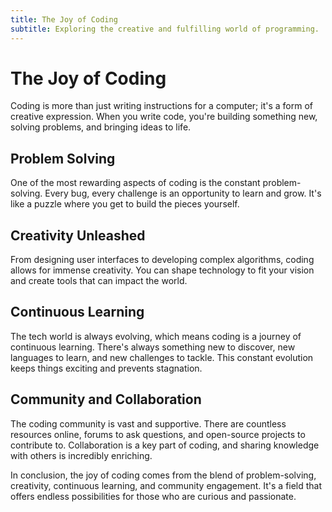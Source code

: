 ```yaml
---
title: The Joy of Coding
subtitle: Exploring the creative and fulfilling world of programming.
---
```


# The Joy of Coding

Coding is more than just writing instructions for a computer; it's a form of creative expression.  When you write code, you're building something new, solving problems, and bringing ideas to life.

## Problem Solving

One of the most rewarding aspects of coding is the constant problem-solving.  Every bug, every challenge is an opportunity to learn and grow.  It's like a puzzle where you get to build the pieces yourself.

## Creativity Unleashed

From designing user interfaces to developing complex algorithms, coding allows for immense creativity. You can shape technology to fit your vision and create tools that can impact the world.

## Continuous Learning

The tech world is always evolving, which means coding is a journey of continuous learning. There's always something new to discover, new languages to learn, and new challenges to tackle. This constant evolution keeps things exciting and prevents stagnation.

## Community and Collaboration

The coding community is vast and supportive.  There are countless resources online, forums to ask questions, and open-source projects to contribute to. Collaboration is a key part of coding, and sharing knowledge with others is incredibly enriching.

In conclusion, the joy of coding comes from the blend of problem-solving, creativity, continuous learning, and community engagement. It's a field that offers endless possibilities for those who are curious and passionate.